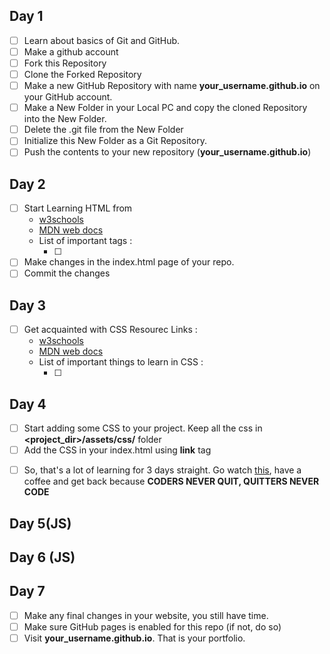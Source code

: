 ## Day 1
- [ ] Learn about basics of Git and GitHub.
- [ ] Make a github account
- [ ] Fork this Repository
- [ ] Clone the Forked Repository
- [ ] Make a new GitHub Repository with name **your_username.github.io** on your GitHub account.
- [ ] Make a New Folder in your Local PC and copy the cloned Repository into the New Folder.
- [ ] Delete the .git file from the New Folder
- [ ] Initialize this New Folder as a Git Repository.
- [ ] Push the contents to your new repository (**your_username.github.io**)

## Day 2
- [ ] Start Learning HTML from 
    - <a href="https://www.w3schools.com/html/default.asp">w3schools</a>
    - <a href="https://developer.mozilla.org/en-US/docs/Web/HTML">MDN web docs</a>
    - List of important tags :
        - [ ] <!-- @devansh -->
- [ ] Make changes in the index.html page of your repo.
- [ ] Commit the changes

## Day 3
- [ ] Get acquainted with CSS
    Resourec Links :
    - <a href="https://www.w3schools.com/css/default.asp">w3schools</a>
    - <a href="https://developer.mozilla.org/en-US/docs/Web/CSS">MDN web docs</a>
    - List of important things to learn in CSS :
        - [ ] <!-- @devansh -->

## Day 4
- [ ] Start adding some CSS to your project. Keep all the css in **<project_dir>/assets/css/** folder
- [ ] Add the CSS in your index.html using **link** tag
<!-- Add some specific tasks to be performed using html. For example, use of @media, zoom on hover etc. etc -->
- [ ] So, that's a lot of learning for 3 days straight. Go watch <a href="https://www.youtube.com/watch?v=D8c4JZW73cM">this</a>, have  a coffee and get back because **CODERS NEVER QUIT, QUITTERS NEVER CODE**

## Day 5(JS)

## Day 6 (JS)

## Day 7
- [ ] Make any final changes in your website, you still have time.
- [ ] Make sure GitHub pages is enabled for this repo (if not, do so)
- [ ] Visit **your_username.github.io**. That is your portfolio.

